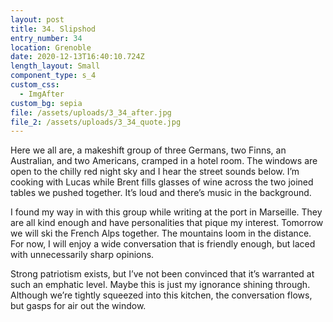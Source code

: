 ```yaml
---
layout: post
title: 34. Slipshod
entry_number: 34
location: Grenoble
date: 2020-12-13T16:40:10.724Z
length_layout: Small
component_type: s_4
custom_css:
  - ImgAfter
custom_bg: sepia
file: /assets/uploads/3_34_after.jpg
file_2: /assets/uploads/3_34_quote.jpg
---
```

Here we all are, a makeshift group of three Germans, two Finns, an Australian, and two Americans, cramped in a hotel room. The windows are open to the chilly red night sky and I hear the street sounds below. I’m cooking with Lucas while Brent fills glasses of wine across the two joined tables we pushed together. It’s loud and there’s music in the background. 

I found my way in with this group while writing at the port in Marseille. They are all kind enough and have personalities that pique my interest. Tomorrow we will ski the French Alps together. The mountains loom in the distance. For now, I will enjoy a wide conversation that is friendly enough, but laced with unnecessarily sharp opinions. 

Strong patriotism exists, but I’ve not been convinced that it’s warranted at such an emphatic level. Maybe this is just my ignorance shining through. <a class="E34_Q1">Although we’re tightly squeezed into this kitchen, the conversation flows, but gasps for air out the window.</a>
